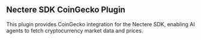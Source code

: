 ## Nectere SDK CoinGecko Plugin

This plugin provides CoinGecko integration for the Nectere SDK, enabling AI agents to fetch cryptocurrency market data and prices.
